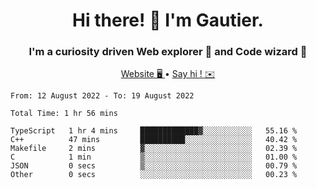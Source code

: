 <h1 align="center">Hi there! 👋 I'm Gautier.</h1>
<h3 align="center">I'm a curiosity driven Web explorer 🚀 and Code wizard 🧙</h3>

<p align="center">
  <a href="http://xisabla.pro">Website 🖥️ </a> •
  <a href="mailto:xisabla.dev@gmail.com">Say hi ! ✉️</a>
</p>

<!--START_SECTION:waka-->

```text
From: 12 August 2022 - To: 19 August 2022

Total Time: 1 hr 56 mins

TypeScript   1 hr 4 mins     █████████████▓░░░░░░░░░░░   55.16 %
C++          47 mins         ██████████░░░░░░░░░░░░░░░   40.42 %
Makefile     2 mins          ▓░░░░░░░░░░░░░░░░░░░░░░░░   02.39 %
C            1 min           ▒░░░░░░░░░░░░░░░░░░░░░░░░   01.00 %
JSON         0 secs          ▒░░░░░░░░░░░░░░░░░░░░░░░░   00.79 %
Other        0 secs          ░░░░░░░░░░░░░░░░░░░░░░░░░   00.23 %
```

<!--END_SECTION:waka-->
